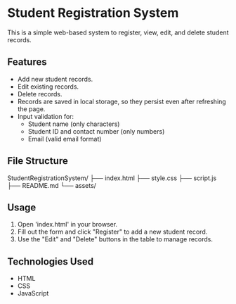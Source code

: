# Student Registration System

This is a simple web-based system to register, view, edit, and delete student records.

## Features

- Add new student records.
- Edit existing records.
- Delete records.
- Records are saved in local storage, so they persist even after refreshing the page.
- Input validation for:
  - Student name (only characters)
  - Student ID and contact number (only numbers)
  - Email (valid email format)

## File Structure

StudentRegistrationSystem/
├── index.html
├── style.css
├── script.js
├── README.md
└── assets/

## Usage

1. Open 'index.html' in your browser.
2. Fill out the form and click "Register" to add a new student record.
3. Use the "Edit" and "Delete" buttons in the table to manage records.

## Technologies Used

- HTML
- CSS
- JavaScript

